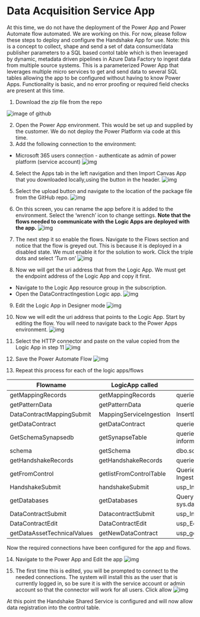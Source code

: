 # Data Acquisition Service App
At this time, we do not have the deployment of the Power App and Power Automate flow automated. We are working on this. 
For now, please follow these steps to deploy and configure the Handshake App for use.
Note: this is a concept to collect, shape and send a set of data consumer/data publisher parameters to a SQL based contol table which is then leveraged by dynamic, metadata driven pipelines in Azure Data Factory to ingest data from multiple source systems. 
This is a parameterized Power App that leverages multiple micro services to get and send data to several SQL tables allowing the app to be configured without having to know Power Apps. 
Functionality is basic, and no error proofing or required field checks are present at this time. 


1. Download the zip file from the repo 

![image of github](img/gitdownload.png)

2. Open the Power App environment. This would be set up and supplied by the customer. We do not deploy the Power Platform via code at this time. 
3. Add the following connection to the environment:
- Microsoft 365 users connection - authenticate as admin of power platform (service account)
![img](img/PowerAppConnections.png)

4. Select the Apps tab in the left navigation and then Import Canvas App that you downloaded locally,using the button in the header.
![img](img/powerappaddapp.png)

5. Select the upload button and navigate to the location of the package file from the GitHub repo.
![img](img/powerappimportpackage.png)

6. On this screen, you can rename the app before it is added to the environment. Select the ‘wrench’ icon to change settings. 
**Note that the flows needed to communicate with the Logic Apps are deployed with the app.**
![img](img/renameapp.png)

7. The next step it so enable the flows. Navigate to the Flows section and notice that the flow is greyed out. This is because it is deployed in a disabled state. We must enable it for the solution to work. 
Click the triple dots and select ‘Turn on’
![img](img/powerautomateturnonflow.png)

8. Now we will get the uri address that from the Logic App. We must get the endpoint address of the Logic App and copy it first.
 -  Navigate to the Logic App resource group in the subscription.
 -  Open the DataContractIngestion Logic app.
![img](img/getlogicappuri.png)

9. Edit the Logic App in Designer mode
![img](img/getlogicappuri2.png)

10. Now we will edit the uri address that points to the Logic App. Start by editing the flow. You will need to navigate back to the Power Apps environment.
![img](img/powerautomateeditflow.png)

111. Select the HTTP connector and paste on the value copied from the Logic App in step 11
![img](img/updateflowurihttp.png)

12. Save the Power Automate Flow
![img](img/savepowerapp.png)

13. Repeat this process for each of the logic apps/flows


| Flowname | LogicApp called | SP it calls |
| --- | --- | --- |
| getMappingRecords | getMappingRecords | queries the mapping table |
| getPatternData    | getPatternData    | queries the pattern table |
| DataContractMappingSubmit | MappingServiceIngestion | InsertDataMapping |
| getDataContract | getDataContract | queries the DataContract table |
| GetSchemaSynapsedb | getSynapseTable | queries the information_schema.columns query  |
| schema | getSchema | dbo.schemaDynamic (serverless) |
| getHandshakeRecords | getHandshakeRecords | queries the dbo.handshake table  |
| getFromControl | getlistFromControlTable | Queries the IngestedLandingDataAudit |
| HandshakeSubmit | handshakeSubmit | usp_InsertHandshake |
| getDatabases | getDatabases | Query: SELECT * FROM sys.databases  |
| DataContractSubmit | DatacontractSubmit | usp_InsertDataContract |
| DataContractEdit | DataContractEdit | usp_EditDataContract |
| getDataAssetTechnicalValues| getNewDataContract |  usp_getDataContractRecordsDynamic |

Now the required connections have been configured for the app and flows.

14. Navigate to the Power App and Edit the app
![img](img/powerappimportsuccess.png)



15. The first time this is edited, you will be prompted to connect to the needed connections. The system will install this as the user that is currently logged in, so be sure it is with the service account or admin account so that the connector will work for all users.
Click allow
![img](img/acceptconnections.png)






At this point the Handshake Shared Service is configured and will now allow data registration into the control table.
















